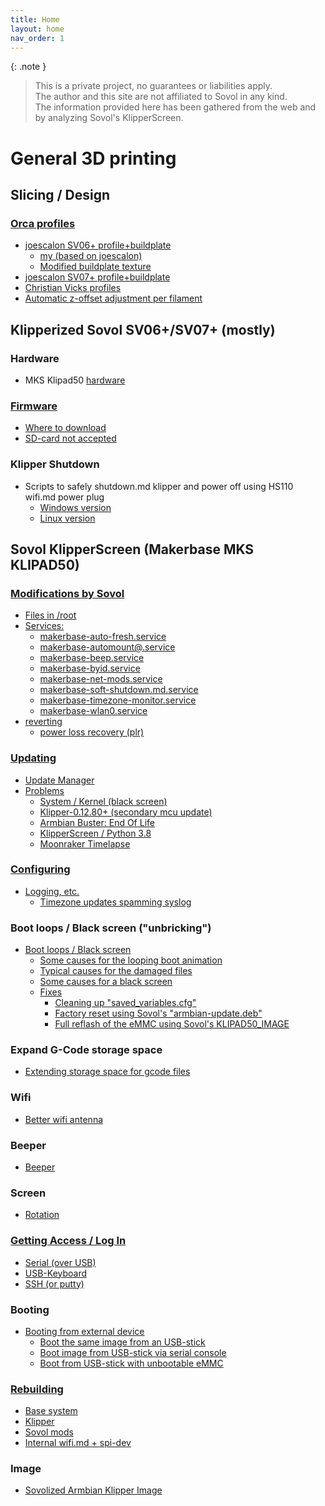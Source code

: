 ```yaml
---
title: Home
layout: home
nav_order: 1
---
```


{: .note }
> This is a private project, no guarantees or liabilities apply.  
> The author and this site are not affiliated to Sovol in any kind.  
> The information provided here has been gathered from the web and by analyzing Sovol's KlipperScreen.

# General 3D printing

## Slicing / Design

### [Orca profiles](orca_profiles.html)
  * [joescalon SV06+ profile+buildplate](orca_profiles.html#joescalon-sv06-profilebuildplate)
    * [my (based on joescalon)](orca_profiles.html#my-based-on-joescalon)
    * [Modified buildplate texture](orca_profiles.html#my-based-on-joescalon)
  * [joescalon SV07+ profile+buildplate](orca_profiles.html#joescalon-sv07-profilebuildplate)
  * [Christian Vicks profiles](orca_profiles.html#christian-vicks-profiles)
  * [Automatic z-offset adjustment per filament](orca_profiles.html#automatic-z-offset-adjustment-per-filament)

## Klipperized Sovol SV06+/SV07+ (mostly)

### Hardware
  * MKS Klipad50 [hardware](hardware.html)

### [Firmware](firmware.html)
  * [Where to download](firmware.html#where-to-download)
  * [SD-card not accepted](firmware.html#sd-card-not-accepted)

### Klipper Shutdown
  * Scripts to safely shutdown.md klipper and power off using HS110 wifi.md power plug
    * [Windows version](shutdown.html)
    * [Linux version](shutdown_linux.html)

## Sovol KlipperScreen (Makerbase MKS KLIPAD50)

### [Modifications by Sovol](sovol_mods.html#modifications_by_sovol)
  * [Files in /root](sovol_mods.html#files-in-root)
  * [Services:](sovol_mods.html#services)
    * [makerbase-auto-fresh.service](sovol_mods.html#makerbase-auto-freshservice)
    * [makerbase-automount@.service](sovol_mods.html#makerbase-automountservice)
    * [makerbase-beep.service](sovol_mods.html#makerbase-beepservice)
    * [makerbase-byid.service](sovol_mods.html#makerbase-byidservice)
    * [makerbase-net-mods.service](sovol_mods.html#makerbase-net-modsservice)
    * [makerbase-soft-shutdown.md.service](sovol_mods.html#makerbase-soft-shutdownservice)
    * [makerbase-timezone-monitor.service](sovol_mods.html#makerbase-timezone-monitorservice)
    * [makerbase-wlan0.service](sovol_mods.html#makerbase-wlan0service)
  * [reverting](sovol_mods.html#reverting)
    * [power loss recovery (plr)](sovol_mods.html#power-loss-recovery-plr-1)

### [Updating](updating.html)
  * [Update Manager](updating.html#update-manager)
  * [Problems](updating.html#problems)
    * [System / Kernel (black screen)](updating.html#system--kernel-black-screen)
    * [Klipper-0.12.80+ (secondary mcu update)](updating.html#klipper-01280-secondary-mcu-update)
    * [Armbian Buster: End Of Life](updating.html#armbian-buster-end-of-life)
    * [KlipperScreen / Python 3.8](updating.html#klipperscreen--python-38)
    * [Moonraker Timelapse](updating.html#moonraker-timelapse)

### [Configuring](configuring.html)
  * [Logging, etc.](configuring.html#logging-etc)
    * [Timezone updates spamming syslog](configuring.html#timezone-updates-spamming-syslog)

### Boot loops / Black screen ("unbricking")
  * [Boot loops / Black screen](bootloop.html)
    * [Some causes for the looping boot animation](bootloop.html#some-causes-for-the-looping-boot-animation)
    * [Typical causes for the damaged files](bootloop.html#typical-causes-for-the-damaged-files)
    * [Some causes for a black screen](bootloop.html#some-causes-for-a-black-screen)
    * [Fixes](bootloop.html#fixes)
      * [Cleaning up "saved_variables.cfg"](bootloop.html#cleaning-up-saved_variablescfg)
      * [Factory reset using Sovol's "armbian-update.deb"](bootloop.html#factory-reset-using-sovols-armbian-updatedeb)
      * [Full reflash of the eMMC using Sovol's KLIPAD50_IMAGE](bootloop.html#full-reflash-of-the-emmc-using-sovols-klipad50_image)

### Expand G-Code storage space
  * [Extending storage space for gcode files](gcode_storage.html#expand-g-code-storage-space)

### Wifi
  * [Better wifi antenna](wifi.html)

### Beeper
  * [Beeper](beeper.html)

### Screen
  * [Rotation](screen.html)

### [Getting Access / Log In](access.html)
  * [Serial (over USB)](access.html#serial-over-usb)
  * [USB-Keyboard](access.html#usb-keyboard)
  * [SSH (or putty)](access.html#ssh-putty)

### Booting
  * [Booting from external device](booting.html)
    * [Boot the same image from an USB-stick](booting.html#boot-the-same-image-from-an-usb-stick)
    * [Boot image from USB-stick via serial console](booting.html#boot-image-from-usb-stick-via-serial-console)
    * [Boot from USB-stick with unbootable eMMC](booting.html#boot-from-usb-stick-with-unbootable-emmc)

### [Rebuilding](rebuilding.html)
  * [Base system](rebuilding.html#base-system)
  * [Klipper](rebuilding.html#klipper)
  * [Sovol mods](rebuilding.html#sovol-mods)
  * [Internal wifi.md + spi-dev](rebuilding.html#internal-wifi--spidev)

### Image
  * [Sovolized Armbian Klipper Image](image.html)
